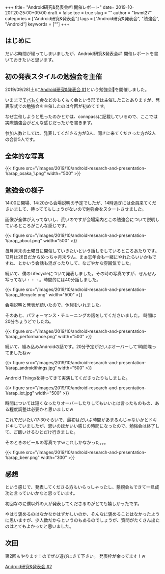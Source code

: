 +++
title= "Android研究&発表会#1 開催レポート"
date= 2019-10-20T20:25:00+09:00
draft = false
toc = true
slug = ""
author = "kwmt27"
categories = ["Android研究&発表会"]
tags = ["Android研究&発表会", "勉強会", "Android"]
keywords = [""]
+++

## はじめに

だいぶ時間が経ってしまいましたが、Android研究&発表会#1 開催レポートを書いておきたいと思います。


## 初の発表スタイルの勉強会を主催

2019/09/28(土)に<a target="_blank" href="https://arap.connpass.com/event/146619/" >Android研究&発表会 #1</a>という勉強会を開催しました。

いままで[モバもく会](https://mobamoku.connpass.com)などのもくもく会という形では主催したことありますが、発表形式での勉強会を主催したのは今回が初めてです。

なぜ主催しようと思ったのかとかは、connpassに記載しているので、ここでは実際勉強会がどんな感じだったかを書きます。

参加人数としては、発表してくださる方が3人、聞きに来てくださった方が2人の合計5人です。

## 全体的な写真
{{< figure src="/images/2019/10/android-research-and-presentation-1/arap_osaka_1.png" width="500" >}}

## 勉強会の様子

14:00に開場、14:20から会場説明の予定でしたが、14時過ぎには全員来てくださいまして、待っててもしょうがないので勉強会をスタートさせました。


画像が全体が入ってないし、荒いのですが会場案内とこの勉強会について説明しているところがこんな感じです。

{{< figure src="/images/2019/10/android-research-and-presentation-1/arap_about.png" width="500" >}}

毎月月末の土曜日に開催していきたいという話しをしているところあたりです。12月は28日だからめっちゃ月末やん、まぁ忘年会も一緒にやれたらいいかもですね、とかいう会話も混ざったりして、なごやかな雰囲気でした。

続いて、僕のLifecycleについて発表しました。その時の写真ですが、ぜんぜん写ってない・・・。時間的には40分話しました。

{{< figure src="/images/2019/10/android-research-and-presentation-1/arap_lifecycle.png" width="500" >}}


会場説明と発表が続いたので、休憩をいれました。


そのあと、パフォーマンス・チューニングの話をしてくださいました。
時間は20分ちょうどでしたね。

{{< figure src="/images/2019/10/android-research-and-presentation-1/arap_performance.png" width="500" >}}  


続いて、組み込みAndroidの話です。20分予定がだいぶオーバーして1時間喋ってましたねｗ

{{< figure src="/images/2019/10/android-research-and-presentation-1/arap_androidthings.jpg" width="500" >}}

Android Thingsを持ってきて実演してくださったりもしました。

{{< figure src="/images/2019/10/android-research-and-presentation-1/arap_iot.jpg" width="500" >}}  

時間については短くなったりオーバーしたりしてもいいとは言ったものもの、ある程度調整は必要かと思いましたw


これでだいたい17:30ぐらいで、最初はだいぶ時間があまるんじゃないかとドキドキしていましたが、思いのほかいい感じの時間になったので、勉強会は終了して、ご飯いけるひとだけ行きました。

そのときのビールの写真ですｗこれしかなかった。。。

{{< figure src="/images/2019/10/android-research-and-presentation-1/arap_beer.png" width="300" >}}  




## 感想

という感じで、発表してくださる方もいらっしゃったし、懇親会もできて一旦成功と言っていいかなと思っています。

初回なのに僕以外の人が発表してくださるのがとても嬉しかったです。

やはり褒めるのはなかなかはずかしいのか、そんなに褒めることはなかったように思いますが、少人数だからというのもあるのでしょうが、質問がたくさん出たのはとてもよかったと思いました。

## 次回
第2回もやります！のでぜひ遊びにきて下さい。
発表枠が余ってます！w

<a target="_blank" href="https://arap.connpass.com/event/148500/" >Android研究&発表会 #2</a>